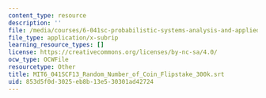 ```yaml
---
content_type: resource
description: ''
file: /media/courses/6-041sc-probabilistic-systems-analysis-and-applied-probability-fall-2013/853d5f0d3025eb8b13e530301ad42724_MIT6_041SCF13_Random_Number_of_Coin_Flipstake_300k.srt
file_type: application/x-subrip
learning_resource_types: []
license: https://creativecommons.org/licenses/by-nc-sa/4.0/
ocw_type: OCWFile
resourcetype: Other
title: MIT6_041SCF13_Random_Number_of_Coin_Flipstake_300k.srt
uid: 853d5f0d-3025-eb8b-13e5-30301ad42724
---
```

